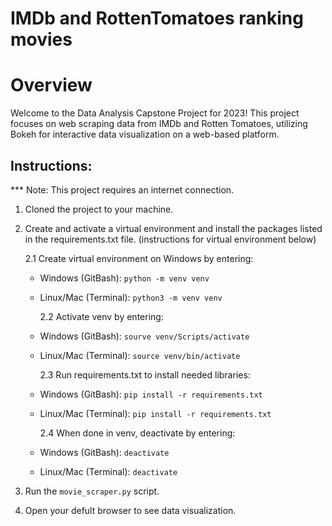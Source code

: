 # IMDb and RottenTomatoes ranking movies

# Overview

Welcome to the Data Analysis Capstone Project for 2023! This project focuses on web scraping data from IMDb and Rotten Tomatoes, utilizing Bokeh for interactive data visualization on a web-based platform.

## Instructions:

\*\*\* Note: This project requires an internet connection.

1. Cloned the project to your machine.
2. Create and activate a virtual environment and install the packages listed in the requirements.txt file. (instructions for virtual environment below)

   2.1 Create virtual environment on Windows by entering:

   - Windows (GitBash): `python -m venv venv`
   - Linux/Mac (Terminal): `python3 -m venv venv`

     2.2 Activate venv by entering:

   - Windows (GitBash): `sourve venv/Scripts/activate`
   - Linux/Mac (Terminal): `source venv/bin/activate`

     2.3 Run requirements.txt to install needed libraries:

   - Windows (GitBash): `pip install -r requirements.txt`
   - Linux/Mac (Terminal): `pip install -r requirements.txt`

     2.4 When done in venv, deactivate by entering:

   - Windows (GitBash): `deactivate`
   - Linux/Mac (Terminal): `deactivate`

3. Run the `movie_scraper.py` script.
4. Open your defult browser to see data visualization.
